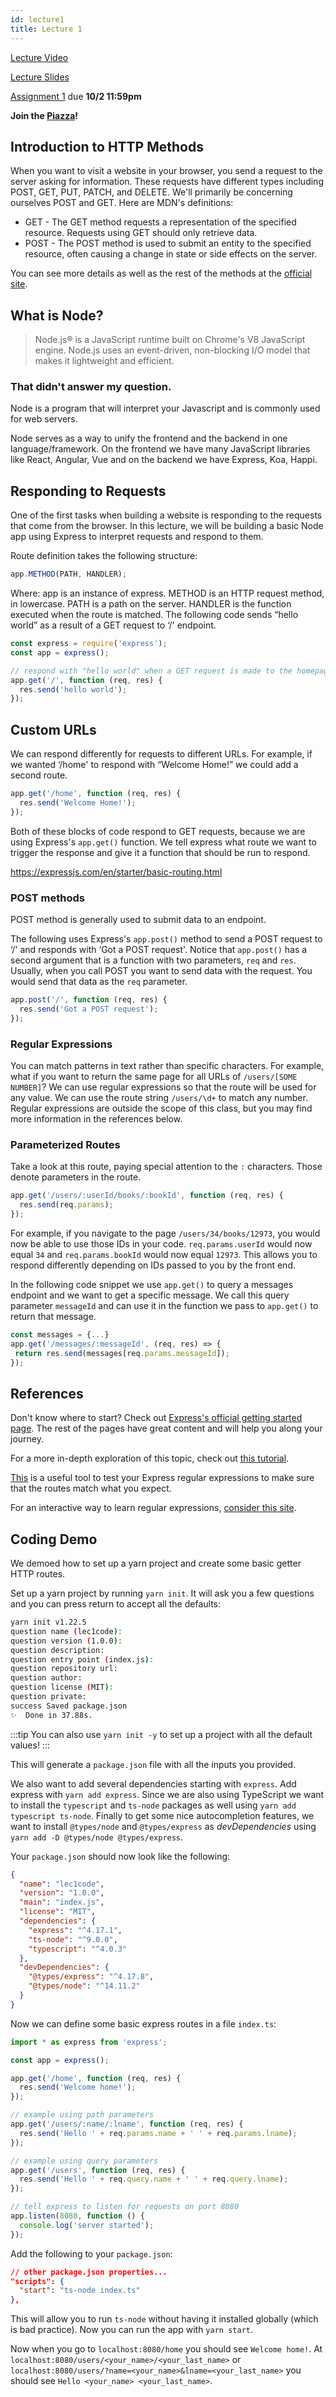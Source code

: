 ```yaml
---
id: lecture1
title: Lecture 1
---
```


[Lecture Video](https://drive.google.com/file/d/1SqAVtowEq0ZdieRYVK3-FdEUMgSWc20K/view?usp=sharing)

[Lecture Slides](https://docs.google.com/presentation/d/1a3qkQruToLPrxLdNk06f30XIVgMavLr8n5KQah_7YRY/edit?usp=sharing)

[Assignment 1](./assignment1) due **10/2 11:59pm**

**Join the [Piazza](https://piazza.com/cornell/fall2020/info1998section604)!**

## Introduction to HTTP Methods

When you want to visit a website in your browser, you send a request to the server asking for information. These requests have different types including POST, GET, PUT, PATCH, and DELETE. We'll primarily be concerning ourselves POST and GET. Here are MDN's definitions:

- GET - The GET method requests a representation of the specified resource. Requests using GET should only retrieve data.
- POST - The POST method is used to submit an entity to the specified resource, often causing a change in state or side effects on the server.

You can see more details as well as the rest of the methods at the [official site](https://developer.mozilla.org/en-US/docs/Web/HTTP/Methods).

## What is Node?

> Node.js® is a JavaScript runtime built on Chrome's V8 JavaScript engine.
> Node.js uses an event-driven, non-blocking I/O model that makes it lightweight and efficient.

### That didn't answer my question.

Node is a program that will interpret your Javascript and is commonly used for web servers.

Node serves as a way to unify the frontend and the backend in one language/framework. On the frontend we have many JavaScript libraries like React, Angular, Vue and on the backend we have Express, Koa, Happi.

## Responding to Requests

One of the first tasks when building a website is responding to the requests that come from the browser. In this lecture, we will be building a basic Node app using Express to interpret requests and respond to them.

Route definition takes the following structure:

```javascript
app.METHOD(PATH, HANDLER);
```

Where:
app is an instance of express.
METHOD is an HTTP request method, in lowercase.
PATH is a path on the server.
HANDLER is the function executed when the route is matched.
The following code sends “hello world” as a result of a GET request to ‘/' endpoint.

```javascript
const express = require('express');
const app = express();

// respond with "hello world" when a GET request is made to the homepage
app.get('/', function (req, res) {
  res.send('hello world');
});
```

## Custom URLs

We can respond differently for requests to different URLs. For example, if we wanted ‘/home' to respond with “Welcome Home!” we could add a second route.

```javascript
app.get('/home', function (req, res) {
  res.send('Welcome Home!');
});
```

Both of these blocks of code respond to GET requests, because we are using Express's `app.get()` function. We tell express what route we want to trigger the response and give it a function that should be run to respond.

https://expressjs.com/en/starter/basic-routing.html

### POST methods

POST method is generally used to submit data to an endpoint.

The following uses Express's `app.post()` method to send a POST request to ‘/' and responds with ‘Got a POST request'. Notice that `app.post()` has a second argument that is a function with two parameters, `req` and `res`. Usually, when you call POST you want to send data with the request. You would send that data as the `req` parameter.

```javascript
app.post('/', function (req, res) {
  res.send('Got a POST request');
});
```

### Regular Expressions

You can match patterns in text rather than specific characters. For example, what if you want to return the same page for all URLs of `/users/[SOME NUMBER]`? We can use regular expressions so that the route will be used for any value. We can use the route string `/users/\d+` to match any number. Regular expressions are outside the scope of this class, but you may find more information in the references below.

### Parameterized Routes

Take a look at this route, paying special attention to the `:` characters. Those denote parameters in the route.

```javascript
app.get('/users/:userId/books/:bookId', function (req, res) {
  res.send(req.params);
});
```

For example, if you navigate to the page `/users/34/books/12973`, you would now be able to use those IDs in your code. `req.params.userId` would now equal `34` and `req.params.bookId` would now equal `12973`. This allows you to respond differently depending on IDs passed to you by the front end.

In the following code snippet we use `app.get()` to query a messages endpoint and we want to get a specific message. We call this query parameter `messageId` and can use it in the function we pass to `app.get()` to return that message.

```javascript
const messages = {...}
app.get('/messages/:messageId', (req, res) => {
 return res.send(messages[req.params.messageId]);
});
```

## References

Don't know where to start? Check out [Express's official getting started page](https://expressjs.com/en/starter/installing.html). The rest of the pages have great content and will help you along your journey.

For a more in-depth exploration of this topic, check out [this tutorial](https://www.robinwieruch.de/node-express-server-rest-api).

[This](http://forbeslindesay.github.io/express-route-tester/) is a useful tool to test your Express regular expressions to make sure that the routes match what you expect.

For an interactive way to learn regular expressions, [consider this site](https://regexone.com/).

## Coding Demo

We demoed how to set up a yarn project and create some basic getter HTTP routes.

Set up a yarn project by running `yarn init`. It will ask you a few questions and you can press return to accept all the defaults:

```bash
yarn init v1.22.5
question name (lec1code):
question version (1.0.0):
question description:
question entry point (index.js):
question repository url:
question author:
question license (MIT):
question private:
success Saved package.json
✨  Done in 37.88s.
```

:::tip
You can also use `yarn init -y` to set up a project with all the default values!
:::

This will generate a `package.json` file with all the inputs you provided.

We also want to add several dependencies starting with `express`. Add express with `yarn add express`. Since we are also using TypeScript we want to install the `typescript` and `ts-node` packages as well using `yarn add typescript ts-node`. Finally to get some nice autocompletion features, we want to install `@types/node` and `@types/express` as _devDependencies_ using `yarn add -D @types/node @types/express`.

Your `package.json` should now look like the following:

```json title="package.json"
{
  "name": "lec1code",
  "version": "1.0.0",
  "main": "index.js",
  "license": "MIT",
  "dependencies": {
    "express": "^4.17.1",
    "ts-node": "^9.0.0",
    "typescript": "^4.0.3"
  },
  "devDependencies": {
    "@types/express": "^4.17.8",
    "@types/node": "^14.11.2"
  }
}
```

Now we can define some basic express routes in a file `index.ts`:

```ts title="index.ts"
import * as express from 'express';

const app = express();

app.get('/home', function (req, res) {
  res.send('Welcome home!');
});

// example using path parameters
app.get('/users/:name/:lname', function (req, res) {
  res.send('Hello ' + req.params.name + ' ' + req.params.lname);
});

// example using query parameters
app.get('/users', function (req, res) {
  res.send('Hello ' + req.query.name + ' ' + req.query.lname);
});

// tell express to listen for requests on port 8080
app.listen(8080, function () {
  console.log('server started');
});
```

Add the following to your `package.json`:

```json
// other package.json properties...
"scripts": {
  "start": "ts-node index.ts"
},
```

This will allow you to run `ts-node` without having it installed globally (which is bad practice). Now you can run the app with `yarn start`.

Now when you go to `localhost:8080/home` you should see `Welcome home!`. At `localhost:8080/users/<your_name>/<your_last_name>` or `localhost:8080/users/?name=<your_name>&lname=<your_last_name>` you should see `Hello <your_name> <your_last_name>`.
